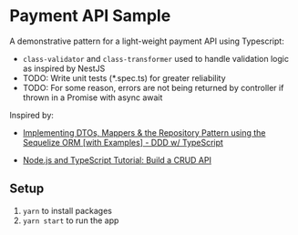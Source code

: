 # Payment API Sample

A demonstrative pattern for a light-weight payment API using Typescript:
 
* `class-validator` and `class-transformer` used to handle validation logic as inspired by NestJS
* TODO: Write unit tests (*.spec.ts) for greater reliability
* TODO: For some reason, errors are not being returned by controller if thrown in a Promise with async await

Inspired by: 

* [Implementing DTOs, Mappers & the Repository Pattern using the Sequelize ORM [with Examples] - DDD w/ TypeScript](https://khalilstemmler.com/articles/typescript-domain-driven-design/repository-dto-mapper/)

* [Node.js and TypeScript Tutorial: Build a CRUD API](https://auth0.com/blog/node-js-and-typescript-tutorial-build-a-crud-api/#Create-Express-Controllers)

## Setup

1. `yarn` to install packages
2. `yarn start` to run the app 